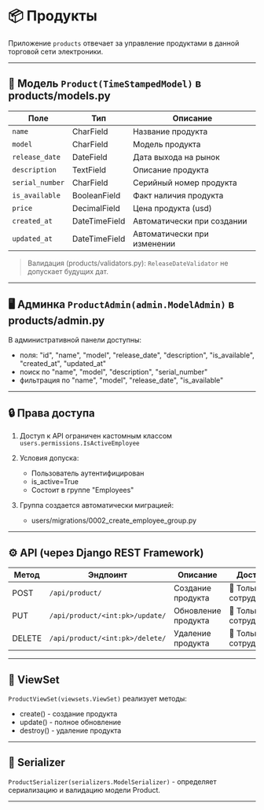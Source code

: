 # 📦 Продукты

Приложение `products` отвечает за управление продуктами в данной торговой сети электроники.

---

## 🧱 Модель `Product(TimeStampedModel)` в products/models.py

| Поле            | Тип          | Описание                      |
|-----------------|--------------|-------------------------------|
| `name`          | CharField    | Название продукта             |
| `model`         | CharField    | Модель продукта               |
| `release_date`  | DateField    | Дата выхода на рынок          |
| `description`    | TextField     | Описание продукта   |
| `serial_number`    | CharField     | Серийный номер продукта   |
| `is_available`    | BooleanField     | Факт наличия продукта   |
| `price`    | DecimalField     | Цена продукта (usd)   |
| `created_at`    | DateTimeField    | Автоматически при создании    |
| `updated_at`    | DateTimeField    | Автоматически при изменении   |

> Валидация (products/validators.py): `ReleaseDateValidator` не допускает будущих дат.

---

## 🖥 Админка `ProductAdmin(admin.ModelAdmin)` в products/admin.py

В административной панели доступны:
- поля: "id", "name", "model", "release_date", "description", "is_available", "created_at", "updated_at"
- поиск по "name", "model", "description", "serial_number"
- фильтрация по "name", "model", "release_date", "is_available"

---

## 🔒 Права доступа

1. Доступ к API ограничен кастомным классом `users.permissions.IsActiveEmployee`  


2. Условия допуска:
   - Пользователь аутентифицирован
   - is_active=True
   - Состоит в группе "Employees"


3. Группа создается автоматически миграцией:
   - users/migrations/0002_create_employee_group.py

---

## ⚙️ API (через Django REST Framework)

| Метод  | Эндпоинт                        | Описание            | Доступ               |
| ------ | ------------------------------- | ------------------- | -------------------- |
| POST   | `/api/product/`                 | Создание продукта   | 👤 Только сотрудники |
| PUT    | `/api/product/<int:pk>/update/` | Обновление продукта | 👤 Только сотрудники |
| DELETE | `/api/product/<int:pk>/delete/` | Удаление продукта   | 👤 Только сотрудники |


---

## 🧩 ViewSet

`ProductViewSet(viewsets.ViewSet)` реализует методы:
- create() - создание продукта
- update() - полное обновление
- destroy() - удаление продукта

---

## 🧱 Serializer

`ProductSerializer(serializers.ModelSerializer)` - определяет сериализацию и валидацию модели Product.

---
